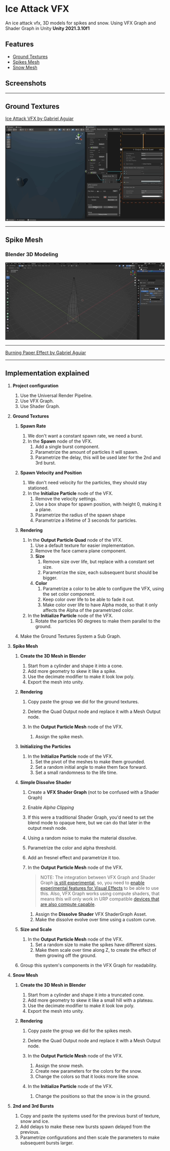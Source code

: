 # Ice Attack VFX
An ice attack vfx, 3D models for spikes and snow.
Using VFX Graph and Shader Graph in Unity **Unity 2021.3.10f1**

## Features

- [Ground Textures](#ground-textures)
- [Spikes Mesh](#spikes-mesh)
- [Snow Mesh](#snow-mesh)

## Screenshots

---
## Ground Textures

[Ice Attack VFX by Gabriel Aguiar](https://www.youtube.com/watch?v=gfOaGvNQ28U)

![Ground Textures](./docs/1-ground-textures.gif)

---
## Spike Mesh

### Blender 3D Modeling

![Spike Mesh Modeling](./docs/2-spike-mesh.gif)

---

[Burning Paper Effect by Gabriel Aguiar](https://www.youtube.com/watch?v=fgJf-gNq-1k)

---

## Implementation explained

1. **Project configuration**

   1. Use the Universal Render Pipeline.
   1. Use VFX Graph.
   1. Use Shader Graph.

1. **Ground Textures**

    1. **Spawn Rate**
        1. We don't want a constant spawn rate, we need a burst.
        1. In the **Spawn** node of the VFX.
            1. Add a single burst component.
            1. Parametrize the amount of particles it will spawn.
            1. Parametrize the delay, this will be used later for the 2nd and 3rd burst.

    1. **Spawn Velocity and Position**
        1. We don't need velocity for the particles, they should stay stationed.
        1. In the **Initialize Particle** node of the VFX.
            1. Remove the velocity settings.
            1. Use a box shape for spawn position, with height 0, making it a plane.
            1. Parametrize the radius of the spawn shape
            1. Parametrize a lifetime of 3 seconds for particles.

    1. **Rendering**
        1. In the **Output Particle Quad** node of the VFX.
            1. Use a default texture for easier implementation.
            1. Remove the face camera plane component.
            1. **Size**
                1. Remove size over life, but replace with a constant set size.
                1. Parametrize the size, each subsequent burst should be bigger.
            1. **Color**
                1. Parametrize a color to be able to configure the VFX, using the set color component.
                1. Keep color over life to be able to fade it out.
                1. Make color over life to have Alpha mode, so that it only affects the Alpha of the parametrized color.
        1. In the **Initialize Particle** node of the VFX.
            1. Rotate the particles 90 degrees to make them parallel to the ground.

    1. Make the Ground Textures System a Sub Graph.

1. **Spike Mesh**

    1. **Create the 3D Mesh in Blender**
        1. Start from a cylinder and shape it into a cone.
        1. Add more geometry to skew it like a spike.
        1. Use the decimate modifier to make it look low poly.
        1. Export the mesh into unity.

    1. **Rendering**
        1. Copy paste the group we did for the ground textures.
        1. Delete the Quad Output node and replace it with a Mesh Output node.

        1. In the **Output Particle Mesh** node of the VFX.
            1. Assign the spike mesh.

    1. **Initializing the Particles**
        1. In the **Initialize Particle** node of the VFX.
            1. Set the pivot of the meshes to make them grounded.
            1. Set a random initial angle to make them face forward.
            1. Set a small randomness to the life time.

    1. **Simple Dissolve Shader**
        1. Create a **VFX Shader Graph** (not to be confused with a Shader Graph)
        1. Enable _Alpha Clipping_
        1. If this were a traditional Shader Graph, you'd need to set the blend mode to opaque here, but we can do that later in the output mesh node.
        1. Using a random noise to make the material dissolve.
        1. Parametrize the color and alpha threshold.
        1. Add an fresnel effect and parametrize it too.

        1. In the **Output Particle Mesh** node of the VFX.
            > NOTE: The integration between VFX Graph and Shader Graph [is still experimental](https://forum.unity.com/threads/vfx-particle-mesh-material.975813/), so, you need to [enable experimental features for Visual Effects](https://learn.unity.com/tutorial/integrate-shader-graph-into-visual-effect-graph) to be able to use this.
            > Also, VFX Graph works using compute shaders, that means this will only work in URP compatible [devices that are also compute capable](https://forum.unity.com/threads/compute-shader-support-for-mobile-in-2022.1305024/).
            1. Assign the **Dissolve Shader** VFX ShaderGraph Asset.
            1. Make the dissolve evolve over time using a custom curve.

    1. **Size and Scale**
        1. In the **Output Particle Mesh** node of the VFX.
            1. Set a random size to make the spikes have different sizes.
            1. Make them scale over time along Z, to create the effect of them growing off the ground.

    1. Group this system's components in the VFX Graph for readability.


1. **Snow Mesh**

    1. **Create the 3D Mesh in Blender**
        1. Start from a cylinder and shape it into a truncated cone.
        1. Add more geometry to skew it like a small hill with a plateau.
        1. Use the decimate modifier to make it look low poly.
        1. Export the mesh into unity.

    1. **Rendering**
        1. Copy paste the group we did for the spikes mesh.
        1. Delete the Quad Output node and replace it with a Mesh Output node.

        1. In the **Output Particle Mesh** node of the VFX.
            1. Assign the snow mesh.
            1. Create new parameters for the colors for the snow.
            1. Change the colors so that it looks more like snow.

        1. In the **Initialize Particle** node of the VFX.
            1. Change the positions so that the snow is in the ground.


1. **2nd and 3rd Bursts**
    1. Copy and paste the systems used for the previous burst of texture, snow and ice.
    1. Add delays to make these new bursts spawn delayed from the previous.
    1. Parametrize configurations and then scale the parameters to make subsequent bursts larger.
